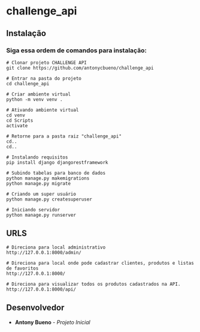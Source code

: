# challenge_api


## Instalação

### Siga essa ordem de comandos para instalação:

```
# Clonar projeto CHALLENGE API
git clone https://github.com/antonycbueno/challenge_api

# Entrar na pasta do projeto
cd challenge_api

# Criar ambiente virtual
python -m venv venv .

# Ativando ambiente virtual
cd venv
cd Scripts
activate

# Retorne para a pasta raiz "challenge_api"
cd..
cd..

# Instalando requisitos
pip install django djangorestframework

# Subindo tabelas para banco de dados
python manage.py makemigrations
python manage.py migrate

# Criando um super usuário
python manage.py createsuperuser

# Iniciando servidor
python manage.py runserver
```


## URLS
```
# Direciona para local administrativo
http://127.0.0.1:8000/admin/

# Direciona para local onde pode cadastrar clientes, produtos e listas de favoritos
http://127.0.0.1:8000/

# Direciona para visualizar todos os produtos cadastrados na API.
http://127.0.0.1:8000/api/
```


## Desenvolvedor
* **Antony Bueno** - *Projeto Inicial*
